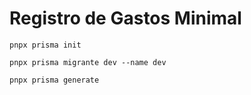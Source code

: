 # Registro de Gastos Minimal


```
pnpx prisma init
```

```
pnpx prisma migrante dev --name dev
```

```
pnpx prisma generate
```